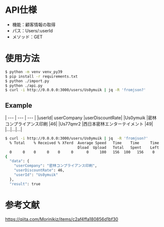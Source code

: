 # API仕様
- 機能：顧客情報の取得
- パス：Users/:userId
- メソッド：GET

# 使用方法

```bash
$ python -m venv venv_py39
$ pip install -r requirements.txt
$ python ./import.py
$ python ./api.py
$ curl -i http://0.0.0.0:3000/users/Us0ymuik | jq -R 'fromjson?'
```


## Example

| --- | --- | --- |
|userId|     userCompany     |userDiscountRate|
|Us0ymuik    |密林コンプライアンス印刷    |46|
|Us77qmr2    |西日本密林エンターテイメント  |49|
|...|...|...|


```bash
$ curl -i http://0.0.0.0:3000/users/Us0ymuik | jq  -R 'fromjson?'
  % Total    % Received % Xferd  Average Speed   Time    Time     Time  Current
                                 Dload  Upload   Total   Spent    Left  Speed
  0     0    0     0    0     0      0     100   156  100   156    0     0  15277      0 --:--:-- --:--:-- --:--:-- 78000
{
  "data": {
    "userCompany": "密林コンプライアンス印刷",
    "userDiscountRate": 46,
    "userId": "Us0ymuik"
  },
  "result": true

```

# 参考文献

https://qiita.com/Morinikiz/items/c2af4ffa180856d1bf30
